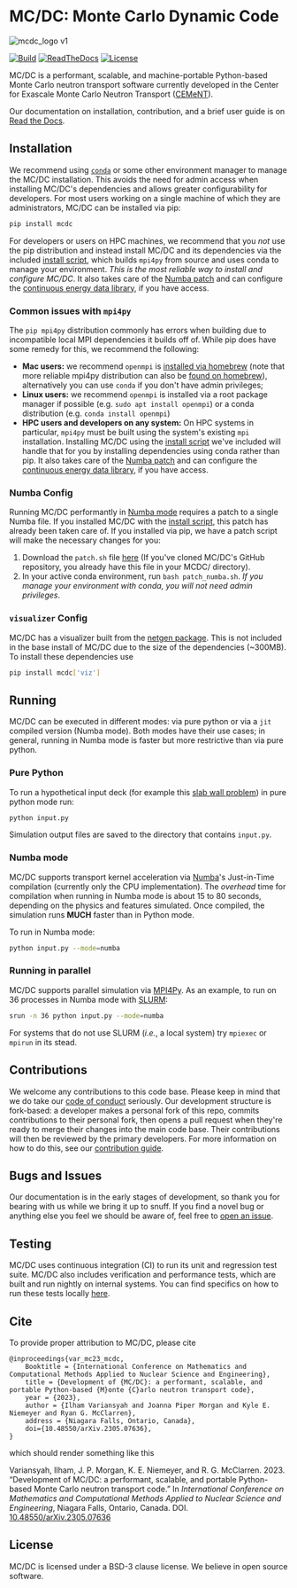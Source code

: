 # MC/DC: Monte Carlo Dynamic Code

![mcdc_logo v1](https://user-images.githubusercontent.com/26186244/173467190-74d9b09a-ef7d-4f0e-8bdf-4a076de7c43c.svg)

[![Build](https://github.com/CEMeNT-PSAAP/MCDC/actions/workflows/mpi_numba_reg.yml/badge.svg)](https://github.com/CEMeNT-PSAAP/MCDC/actions/workflows/mpi_numba_reg.yml)
[![ReadTheDocs](https://readthedocs.org/projects/mcdc/badge/?version=latest&style=flat)](https://mcdc.readthedocs.org/en/latest/ )
[![License](https://img.shields.io/badge/License-BSD_3--Clause-blue.svg)](https://opensource.org/licenses/BSD-3-Clause)



MC/DC is a performant, scalable, and machine-portable Python-based Monte Carlo 
neutron transport software currently developed in the Center for Exascale Monte 
Carlo Neutron Transport ([CEMeNT](https://cement-psaap.github.io/)).

Our documentation on installation, contribution, and a brief user guide is on [Read the Docs](https://mcdc.readthedocs.io/en/latest/).

## Installation

We recommend using [`conda`](https://conda.io/projects/conda/en/latest/user-guide/install/index.html) or some other environment manager to manage the MC/DC installation.
This avoids the need for admin access when installing MC/DC's dependencies and allows greater configurability for developers.
For most users working on a single machine of which they are administrators, MC/DC can be installed via pip:
```bash
pip install mcdc
```
For developers or users on HPC machines, we recommend that you *not* use the pip distribution and instead install MC/DC and its dependencies via the included [install script](https://mcdc.readthedocs.io/en/latest/install.html), which builds `mpi4py` from source and uses conda to manage your environment. *This is the most reliable way to install and configure MC/DC*. It also takes care of the [Numba patch]() and can configure the [continuous energy data library](), if you have access.

### Common issues with `mpi4py`

The `pip mpi4py` distribution commonly has errors when building due to incompatible local MPI dependencies it builds off of. While pip does have some remedy for this, we recommend the following:
* **Mac users:** we recommend `openmpi` is [installed via homebrew](https://formulae.brew.sh/formula/open-mpi) (note that more reliable mpi4py distribution can also be [found on homebrew](https://formulae.brew.sh/formula/mpi4py)), alternatively you can use `conda` if you don't have admin privileges;
* **Linux users:** we recommend `openmpi` is installed via a root package manager if possible (e.g. `sudo apt install openmpi`) or a conda distribution (e.g. `conda install openmpi`)
* **HPC users and developers on any system:** On HPC systems in particular, `mpi4py` must be built using the system's existing `mpi` installation. Installing MC/DC using the [install script](https://mcdc.readthedocs.io/en/latest/install.html) we've included will handle that for you by installing dependencies using conda rather than pip. It also takes care of the [Numba patch]() and can configure the [continuous energy data library](), if you have access.

### Numba Config

Running MC/DC performantly in [Numba mode](#numba-mode) requires a patch to a single Numba file. If you installed MC/DC with the [install script](https://mcdc.readthedocs.io/en/latest/install.html), this patch has already been taken care of. If you installed via pip, we have a patch script will make the necessary changes for you:
1. Download the `patch.sh` file [here]() (If you've cloned MC/DC's GitHub repository, you already have this file in your MCDC/ directory).
2. In your active conda environment, run `bash patch_numba.sh`.
*If you manage your environment with conda, you will not need admin privileges*.

### `visualizer` Config

MC/DC has a visualizer built from the [netgen package](https://ngsolve.org/). This is not included in the base install of MC/DC due to the size of the dependencies (~300MB). To install these dependencies use
```bash
pip install mcdc['viz']
```

## Running

MC/DC can be executed in different modes: via pure python or via a `jit` compiled version (Numba mode). 
Both modes have their use cases; in general, running in Numba mode is faster but more restrictive than via pure python.

### Pure Python

To run a hypothetical input deck (for example this [slab wall problem](https://github.com/CEMeNT-PSAAP/MCDC/tree/main/examples/fixed_source/slab_absorbium)) in pure python mode run:

```bash
python input.py
```

Simulation output files are saved to the directory that contains `input.py`.

### Numba mode

MC/DC supports transport kernel acceleration via 
[Numba](https://numba.readthedocs.io/en/stable/index.html)'s Just-in-Time 
compilation (currently only the CPU implementation). The *overhead* time for compilation
when running in Numba mode is about 15 to 80 seconds, depending on the physics and features 
simulated. Once compiled, the simulation runs **MUCH** faster than in 
Python mode.

To run in Numba mode:

```bash
python input.py --mode=numba
```

### Running in parallel

MC/DC supports parallel simulation via 
[MPI4Py](https://mpi4py.readthedocs.io/en/stable/). As an example, to run on 36 
processes in Numba mode with [SLURM](https://slurm.schedmd.com/documentation.html):

```bash
srun -n 36 python input.py --mode=numba
```

For systems that do not use SLURM (*i.e.*, a local system) try `mpiexec` or `mpirun` in its stead.

## Contributions

We welcome any contributions to this code base.
Please keep in mind that we do take our [code of conduct](https://github.com/CEMeNT-PSAAP/MCDC/blob/main/CODE_OF_CONDUCT.md) seriously.
Our development structure is fork-based: a developer makes a personal fork of this repo, commits contributions to their personal fork, then opens a pull request when they're ready to merge their changes into the main code base. Their contributions will then be reviewed by the primary developers. For more information on how to do this, see our [contribution guide](https://mcdc.readthedocs.io/en/latest/contribution.html).

## Bugs and Issues

Our documentation is in the early stages of development, so thank you for bearing with us while we bring it up to snuff.
If you find a novel bug or anything else you feel we should be aware of, feel free to [open an issue](https://github.com/CEMeNT-PSAAP/MCDC/issues).

## Testing

MC/DC uses continuous integration (CI) to run its unit and regression test suite. 
MC/DC also includes verification and performance tests, which are built and run nightly on internal systems.
You can find specifics on how to run these tests locally [here](https://github.com/CEMeNT-PSAAP/MCDC/tree/main/test/regression).

## Cite

To provide proper attribution to MC/DC, please cite
```
@inproceedings{var_mc23_mcdc,
    Booktitle = {International Conference on Mathematics and Computational Methods Applied to Nuclear Science and Engineering},
    title = {Development of {MC/DC}: a performant, scalable, and portable Python-based {M}onte {C}arlo neutron transport code},
    year = {2023},
    author = {Ilham Variansyah and Joanna Piper Morgan and Kyle E. Niemeyer and Ryan G. McClarren},
    address = {Niagara Falls, Ontario, Canada},
    doi={10.48550/arXiv.2305.07636},
}
```
which should render something like this

Variansyah, Ilham, J. P. Morgan, K. E. Niemeyer, and R. G. McClarren. 2023. “Development of MC/DC: a performant, scalable, and portable Python-based Monte Carlo neutron transport code.” In *International Conference on Mathematics and Computational Methods Applied to Nuclear Science and Engineering*, Niagara Falls, Ontario, Canada. DOI. [10.48550/arXiv.2305.07636](https://doi.org/10.48550/arXiv.2305.07636)

## License

MC/DC is licensed under a BSD-3 clause license. We believe in open source software.
